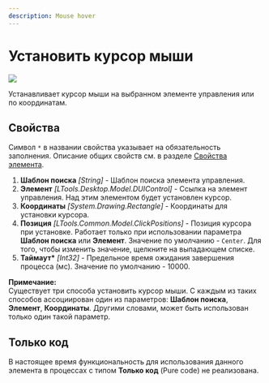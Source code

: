 ```yaml
---
description: Mouse hover
---
```


# Установить курсор мыши

![](../../.gitbook/assets1/mouse_hover.png)

Устанавливает курсор мыши на выбранном элементе управления или по координатам.

## Свойства

Символ `*` в названии свойства указывает на обязательность заполнения. Описание общих свойств см. в разделе [Свойства элемента](https://docs.primo-rpa.ru/primo-rpa/primo-studio/process/elements#svoistva-elementa).

1. **Шаблон поиска** *[String]* - Шаблон поиска элемента управления.  
1. **Элемент** *[LTools.Desktop.Model.DUIControl]* - Ссылка на элемент управления. Над этим элементом будет установлен курсор.  
1. **Координаты** *[System.Drawing.Rectangle]* - Координаты для установки курсора.  
1. **Позиция** *[LTools.Common.Model.ClickPositions]* - Позиция курсора при установке. Работает только при использовании параметра **Шаблон поиска** или **Элемент**. Значение по умолчанию - `Center`. Для того, чтобы изменить значение, щелкните на выпадающем списке.  
1. **Таймаут\*** *[Int32]* - Предельное время ожидания завершения процесса (мс). Значение по умолчанию - 10000.  

**Примечание:** <br> 
Существует три способа установить курсор мыши. С каждым из таких способов ассоциирован один из параметров: **Шаблон поиска**, **Элемент**, **Координаты**. Другими словами, может быть использован только один такой параметр.

## Только код
В настоящее время функциональность для использования данного элемента в процессах с типом **Только код** (Pure code) не реализована.
